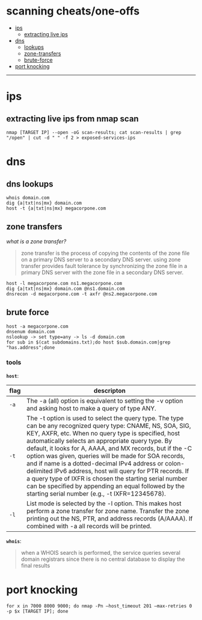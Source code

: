 # scanning cheats/one-offs

- [ips](#ips)
  * [extracting live ips](#extracting-live-ips-from-nmap-scan)
- [dns](#dns)
  * [lookups](#dns-lookups)
  * [zone-transfers](#zone-transfers)
  * [brute-force](#brute-force)
- [port knocking](#port-knocking)


---

# ips

## extracting live ips from nmap scan

```
nmap [TARGET IP] --open -oG scan-results; cat scan-results | grep "/open" | cut -d " " -f 2 > exposed-services-ips
```

# dns

## dns lookups

```
whois domain.com
dig {a|txt|ns|mx} domain.com
host -t {a|txt|ns|mx} megacorpone.com
```

## zone transfers

_what is a zone transfer?_

> zone transfer is the process of copying the contents of the zone file on a primary DNS server to a secondary DNS server. using zone transfer provides fault tolerance by synchronizing the zone file in a primary DNS server with the zone file in a secondary DNS server.

```
host -l megacorpone.com ns1.megacorpone.com
dig {a|txt|ns|mx} domain.com @ns1.domain.com
dnsrecon -d megacorpone.com -t axfr @ns2.megacorpone.com
```

## brute force

```
host -a megacorpone.com
dnsenum domain.com
nslookup -> set type=any -> ls -d domain.com
for sub in $(cat subdomains.txt);do host $sub.domain.com|grep "has.address";done
```

### tools

**`host`**:

|flag|descripton|
|----|---|
|`-a`| The -a (all) option is equivalent to setting the -v option and asking host to make a query of type ANY.|
|`-t`| The -t option is used to select the query type. The type can be any recognized query type: CNAME, NS, SOA, SIG, KEY, AXFR, etc. When no query type is specified, host automatically selects an appropriate query type. By default, it looks for A, AAAA, and MX records, but if the -C option was given, queries will be made for SOA records, and if name is a dotted-decimal IPv4 address or colon-delimited IPv6 address, host will query for PTR records. If a query type of IXFR is chosen the starting serial number can be specified by appending an equal followed by the starting serial number (e.g., -t IXFR=12345678).|
|`-l`|List mode is selected by the -l option. This makes host perform a zone transfer for zone name. Transfer the zone printing out the NS, PTR, and address records (A/AAAA). If combined with -a all records will be printed.|

**`whois`**:

> when a WHOIS search is performed, the service queries several domain registrars since there is no central database to display the final results


# port knocking

```
for x in 7000 8000 9000; do nmap -Pn –host_timeout 201 –max-retries 0 -p $x [TARGET IP]; done
```


